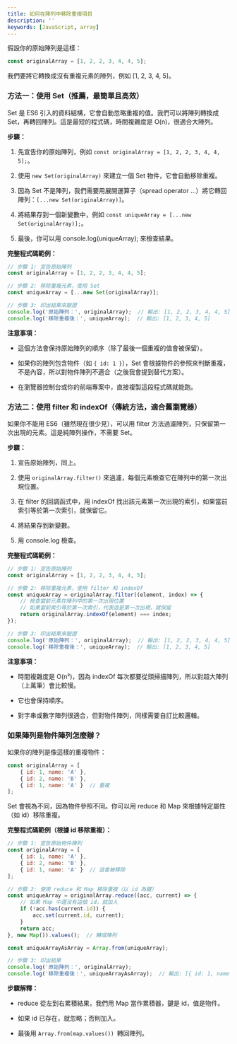 ```yaml
---
title: 如何在陣列中移除重複項目
description: ''
keywords: [JavaScript, array]
---
```



假設你的原始陣列是這樣：

```jsx
const originalArray = [1, 2, 2, 3, 4, 4, 5];
```

我們要將它轉換成沒有重複元素的陣列，例如 \[1, 2, 3, 4, 5\]。

### 方法一：使用 Set（推薦，最簡單且高效）

Set 是 ES6 引入的資料結構，它會自動忽略重複的值。我們可以將陣列轉換成 Set，再轉回陣列。這是最短的程式碼，時間複雜度是 O(n)，很適合大陣列。

**步驟：**

1. 先宣告你的原始陣列，例如 `const originalArray = [1, 2, 2, 3, 4, 4, 5];`。

2. 使用 `new Set(originalArray)` 來建立一個 Set 物件，它會自動移除重複。

3. 因為 Set 不是陣列，我們需要用展開運算子（spread operator ...）將它轉回陣列：`[...new Set(originalArray)]`。

4. 將結果存到一個新變數中，例如 `const uniqueArray = [...new Set(originalArray)];`。

5. 最後，你可以用 console.log(uniqueArray); 來檢查結果。

**完整程式碼範例：**

```jsx
// 步驟 1: 宣告原始陣列
const originalArray = [1, 2, 2, 3, 4, 4, 5];

// 步驟 2: 移除重複元素，使用 Set
const uniqueArray = [...new Set(originalArray)];

// 步驟 3: 印出結果來驗證
console.log('原始陣列：', originalArray);  // 輸出: [1, 2, 2, 3, 4, 4, 5]
console.log('移除重複後：', uniqueArray);  // 輸出: [1, 2, 3, 4, 5]
```

**注意事項：**

- 這個方法會保持原始陣列的順序（除了最後一個重複的值會被保留）。

- 如果你的陣列包含物件（如 `{ id: 1 }`），Set 會根據物件的參照來判斷重複，不是內容，所以對物件陣列不適合（之後我會提到替代方案）。

- 在瀏覽器控制台或你的前端專案中，直接複製這段程式碼就能跑。

### 方法二：使用 filter 和 indexOf（傳統方法，適合舊瀏覽器）

如果你不能用 ES6（雖然現在很少見），可以用 filter 方法過濾陣列，只保留第一次出現的元素。這是純陣列操作，不需要 Set。

**步驟：**

1. 宣告原始陣列，同上。

2. 使用 `originalArray.filter()` 來過濾，每個元素檢查它在陣列中的第一次出現位置。

3. 在 filter 的回調函式中，用 indexOf 找出該元素第一次出現的索引，如果當前索引等於第一次索引，就保留它。

4. 將結果存到新變數。

5. 用 console.log 檢查。

**完整程式碼範例：**

```jsx
// 步驟 1: 宣告原始陣列
const originalArray = [1, 2, 2, 3, 4, 4, 5];

// 步驟 2: 移除重複元素，使用 filter 和 indexOf
const uniqueArray = originalArray.filter((element, index) => {
    // 檢查當前元素在陣列中的第一次出現位置
    // 如果當前索引等於第一次索引，代表這是第一次出現，就保留
    return originalArray.indexOf(element) === index;
});

// 步驟 3: 印出結果來驗證
console.log('原始陣列：', originalArray);  // 輸出: [1, 2, 2, 3, 4, 4, 5]
console.log('移除重複後：', uniqueArray);  // 輸出: [1, 2, 3, 4, 5]
```

**注意事項：**

- 時間複雜度是 O(n²)，因為 indexOf 每次都要從頭掃描陣列，所以對超大陣列（上萬筆）會比較慢。

- 它也會保持順序。

- 對字串或數字陣列很適合，但對物件陣列，同樣需要自訂比較邏輯。

### 如果陣列是物件陣列怎麼辦？

如果你的陣列是像這樣的重複物件：

```jsx
const originalArray = [
    { id: 1, name: 'A' },
    { id: 2, name: 'B' },
    { id: 1, name: 'A' }  // 重複
];
```

Set 會視為不同，因為物件參照不同。你可以用 reduce 和 Map 來根據特定屬性（如 id）移除重複。

**完整程式碼範例（根據 id 移除重複）：**

```jsx
// 步驟 1: 宣告原始物件陣列
const originalArray = [
    { id: 1, name: 'A' },
    { id: 2, name: 'B' },
    { id: 1, name: 'A' }  // 這會被移除
];

// 步驟 2: 使用 reduce 和 Map 移除重複（以 id 為鍵）
const uniqueArray = originalArray.reduce((acc, current) => {
    // 如果 Map 中還沒有這個 id，就加入
    if (!acc.has(current.id)) {
        acc.set(current.id, current);
    }
    return acc;
}, new Map()).values();  // 轉成陣列

const uniqueArrayAsArray = Array.from(uniqueArray);

// 步驟 3: 印出結果
console.log('原始陣列：', originalArray);
console.log('移除重複後：', uniqueArrayAsArray);  // 輸出: [{ id: 1, name: 'A' }, { id: 2, name: 'B' }]
```

**步驟解釋：**

- reduce 從左到右累積結果，我們用 Map 當作累積器，鍵是 id，值是物件。

- 如果 id 已存在，就忽略；否則加入。

- 最後用 `Array.from(map.values()) `轉回陣列。


